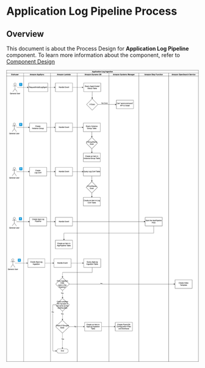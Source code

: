 # Application Log Pipeline Process

## Overview

This document is about the Process Design for **Application Log Pipeline** component. To learn more information about the component, refer to [Component Design](../architecture-design)

![app-log-ingestion](../../images/design-diagram/application-log-ingestion.png)


